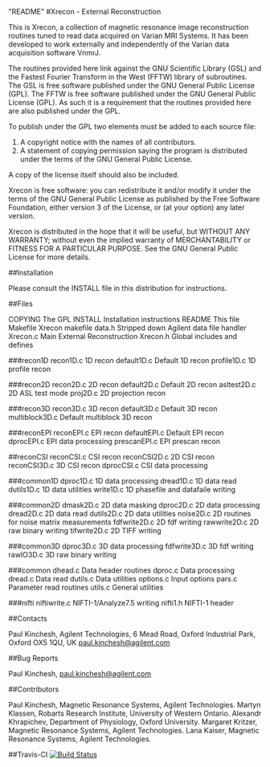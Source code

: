 "README"
#Xrecon - External Reconstruction

This is Xrecon, a collection of magnetic resonance image reconstruction
routines tuned to read data acquired on Varian MRI Systems.
It has been developed to work externally and independently of the Varian data
acquisition software VnmrJ.

The routines provided here link against the GNU Scientific Library (GSL) and
the Fastest Fourier Transform in the West (FFTW) library of subroutines.
The GSL is free software published under the GNU General Public License (GPL).
The FFTW is free software published under the GNU General Public License (GPL).
As such it is a requirement that the routines provided here are also published
under the GPL.

To publish under the GPL two elements must be added to each source file:
1. A copyright notice with the names of all contributors.
2. A statement of copying permission saying the program is distributed under
   the terms of the GNU General Public License.

A copy of the license itself should also be included.

Xrecon is free software: you can redistribute it and/or modify it under
the terms of the GNU General Public License as published by the Free Software
Foundation, either version 3 of the License, or (at your option) any later
version.

Xrecon is distributed in the hope that it will be useful, but WITHOUT ANY
WARRANTY; without even the implied warranty of MERCHANTABILITY or FITNESS FOR
A PARTICULAR PURPOSE. See the GNU General Public License for more details.


##Installation

Please consult the INSTALL file in this distribution for instructions.


##Files

COPYING         The GPL
INSTALL         Installation instructions
README          This file
Makefile        Xrecon makefile
data.h          Stripped down Agilent data file handler
Xrecon.c        Main External Reconstruction
Xrecon.h        Global includes and defines

###recon1D
recon1D.c       1D recon
default1D.c     Default 1D recon
profile1D.c     1D profile recon

###recon2D
recon2D.c       2D recon
default2D.c     Default 2D recon
asltest2D.c     2D ASL test mode
proj2D.c        2D projection recon

###recon3D
recon3D.c       3D recon
default3D.c     Default 3D recon
multiblock3D.c  Default multiblock 3D recon

###reconEPI
reconEPI.c      EPI recon
defaultEPI.c    Default EPI recon
dprocEPI.c      EPI data processing
prescanEPI.c    EPI prescan recon

##reconCSI
reconCSI.c      CSI recon
reconCSI2D.c    2D CSI recon
reconCSI3D.c    3D CSI recon
dprocCSI.c      CSI data processing

###common1D
dproc1D.c       1D data processing
dread1D.c       1D data read
dutils1D.c      1D data utilities
write1D.c       1D phasefile and datafaile writing

###common2D
dmask2D.c       2D data masking
dproc2D.c       2D data processing
dread2D.c       2D data read
dutils2D.c      2D data utilities
noise2D.c       2D routines for noise matrix measurements
fdfwrite2D.c    2D fdf writing
rawwrite2D.c    2D raw binary writing
tifwrite2D.c    2D TIFF writing

###common3D
dproc3D.c       3D data processing
fdfwrite3D.c    3D fdf writing
rawIO3D.c       3D raw binary writing

###common
dhead.c         Data header routines
dproc.c         Data processing
dread.c         Data read
dutils.c        Data utilities
options.c       Input options
pars.c          Parameter read routines
utils.c         General utilities

###nifti
niftiwrite.c    NIFTI-1/Analyze7.5 writing
nifti1.h        NIFTI-1 header


##Contacts

Paul Kinchesh,
Agilent Technologies, 6 Mead Road, Oxford Industrial Park, Oxford OX5 1QU, UK
paul.kinchesh@agilent.com


##Bug Reports

Paul Kinchesh, paul.kinchesh@agilent.com


##Contributors

Paul Kinchesh, Magnetic Resonance Systems, Agilent Technologies.
Martyn Klassen, Robarts Research Institute, University of Western Ontario.
Alexandr Khrapichev, Department of Physiology, Oxford University.
Margaret Kritzer, Magnetic Resonance Systems, Agilent Technologies.
Lana Kaiser, Magnetic Resonance Systems, Agilent Technologies.

##Travis-CI
[![Build Status](https://travis-ci.org/timburrow/xrecon.svg?branch=master)](https://travis-ci.org/timburrow/xrecon)
